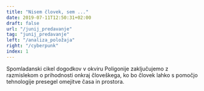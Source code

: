 ```yaml
---
title: "Nisem človek, sem ..."
date: 2019-07-11T12:50:31+02:00
draft: false
url: "/junij_predavanje"
tag: "junij_predavanje"
left: "/analiza_položaja"
right: "/cyberpunk"
index: 1
---
```

Spomladanski cikel dogodkov v okviru Poligonije zaključujemo z razmislekom o prihodnosti onkraj človeškega, ko bo človek lahko s pomočjo tehnologije presegel omejitve časa in prostora.

